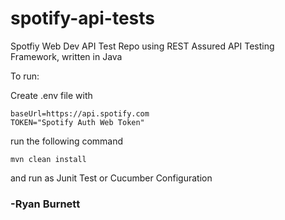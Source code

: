 # spotify-api-tests
Spotfiy Web Dev API Test Repo using REST Assured API Testing Framework, written in Java

To run:

Create .env file with 

```
baseUrl=https://api.spotify.com
TOKEN="Spotify Auth Web Token"
```

run the following command
```
mvn clean install
```

and run as Junit Test or Cucumber Configuration


### -Ryan Burnett

